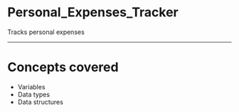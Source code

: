 # Personal_Expenses_Tracker
Tracks personal expenses

---
# Concepts covered
- Variables
- Data types
- Data structures
